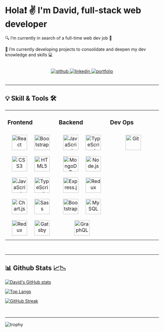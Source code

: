 

# Hola:exclamation:  :v:  I'm David, full-stack web developer
  

🔍 I’m currently in search of a full-time web dev job 🤝
  
🌱 I’m currently developing projects to consolidate and deepen my dev knowledge and skills 💻
  

<br/>

<div align="center">
<a href="https://github.com/David-Luque" target="_blank">
  <img src=https://img.shields.io/badge/github-%2324292e.svg?&style=for-the-badge&logo=github&logoColor=white alt=github style="margin-bottom: 5px;" />
</a>
<a href="https://linkedin.com/in/david-luque-alba" target="_blank">
  <img src=https://img.shields.io/badge/linkedin-%231E77B5.svg?&style=for-the-badge&logo=linkedin&logoColor=white alt=linkedin style="margin-bottom: 5px;" />
</a>  
<a href="https://github.com/David-Luque" target="_blank">
  <img src=https://img.shields.io/badge/portfolio-%2324292e.svg?&style=for-the-badge&color=red alt=portfolio style="margin-bottom: 5px;" />
</a>
</div> 

<br/>  

<hr/>


## :bulb: Skill & Tools 🛠️
<table><tr><td valign="top" width="33%">


### Frontend  
<div align="center">  
<img style="margin: 10px" src="https://profilinator.rishav.dev/skills-assets/react-original-wordmark.svg" alt="React" height="50" />  
<img style="margin: 10px" src="https://profilinator.rishav.dev/skills-assets/bootstrap-plain.svg" alt="Bootstrap" height="50" />  
<img style="margin: 10px" src="https://profilinator.rishav.dev/skills-assets/css3-original-wordmark.svg" alt="CSS3" height="50" />  
<img style="margin: 10px" src="https://profilinator.rishav.dev/skills-assets/html5-original-wordmark.svg" alt="HTML5" height="50" />  
<img style="margin: 10px" src="https://profilinator.rishav.dev/skills-assets/javascript-original.svg" alt="JavaScript" height="50" />  
<img style="margin: 10px" src="https://profilinator.rishav.dev/skills-assets/typescript-original.svg" alt="TypeScript" height="50" />  
<img style="margin: 10px" src="https://profilinator.rishav.dev/skills-assets/logo-title.svg" alt="Chart.js" height="50" />  
<img style="margin: 10px" src="https://profilinator.rishav.dev/skills-assets/sass-original.svg" alt="Sass" height="50" />  
<img style="margin: 10px" src="https://profilinator.rishav.dev/skills-assets/redux-original.svg" alt="Redux" height="50" />  
<img style="margin: 10px" src="https://profilinator.rishav.dev/skills-assets/gatsby.png" alt="Gatsby" height="50" />  
</div>

</td><td valign="top" width="33%">


### Backend  
<div align="center">  
<img style="margin: 10px" src="https://profilinator.rishav.dev/skills-assets/javascript-original.svg" alt="JavaScript" height="50" />  
<img style="margin: 10px" src="https://profilinator.rishav.dev/skills-assets/typescript-original.svg" alt="TypeScript" height="50" />  
<img style="margin: 10px" src="https://profilinator.rishav.dev/skills-assets/mongodb-original-wordmark.svg" alt="MongoDB" height="50" />  
<img style="margin: 10px" src="https://profilinator.rishav.dev/skills-assets/nodejs-original-wordmark.svg" alt="Node.js" height="50" />  
<img style="margin: 10px" src="https://profilinator.rishav.dev/skills-assets/express-original-wordmark.svg" alt="Express.js" height="50" />  
<img style="margin: 10px" src="https://profilinator.rishav.dev/skills-assets/redux-original.svg" alt="Redux" height="50" />  
<img style="margin: 10px" src="https://profilinator.rishav.dev/skills-assets/bootstrap-plain.svg" alt="Bootstrap" height="50" />  
<img style="margin: 10px" src="https://profilinator.rishav.dev/skills-assets/mysql-original-wordmark.svg" alt="MySQL" height="50" />  
<img style="margin: 10px" src="https://profilinator.rishav.dev/skills-assets/graphql.png" alt="GraphQL" height="50" />  
</div>

</td><td valign="top" width="33%">


### Dev Ops  
<div align="center">  
<img style="margin: 10px" src="https://profilinator.rishav.dev/skills-assets/git-scm-icon.svg" alt="Git" height="50" />  
</div>

</td></tr></table>  
 
  
<br/>  
<hr/>



## :bar_chart: Github Stats :chart_with_upwards_trend::chart_with_downwards_trend: 
[![David's GitHub stats](https://github-readme-stats.vercel.app/api?username=David-Luque&show_icons=true&theme=vue-dark&include_all_commits=true)](https://github.com/David-Luque/github-readme-stats)
 

[![Top Langs](https://github-readme-stats.vercel.app/api/top-langs/?username=David-Luque&layout=compact&theme=vue-dark&langs_count=6)](https://github.com/David-Luque/github-readme-stats)

[![GitHub Streak](http://github-readme-streak-stats.herokuapp.com?user=David-Luque&theme=vue-dark&date_format=j%20M%5B%20Y%5D&fire=DD6500)](https://git.io/streak-stats)


<br/>
<hr/>



![trophy](https://github-profile-trophy.vercel.app/?username=David-Luque&theme=chalk&column=7&margin-w=10&no-bg=true&no-frame=true)

